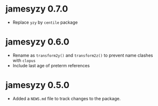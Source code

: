 # jamesyzy 0.7.0

* Replace `yzy` by `centile` package

# jamesyzy 0.6.0

* Rename as `transform2y()` and `transform2z()` to prevent name clashes with `clopus`
* Include last age of preterm references

# jamesyzy 0.5.0

* Added a `NEWS.md` file to track changes to the package.
